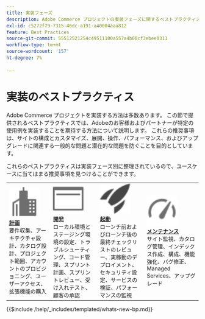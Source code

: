 ```yaml
---
title: 実装フェーズ
description: Adobe Commerce プロジェクトの実装フェーズに関するベストプラクティスについて説明します。
exl-id: c5272f79-7315-46dc-a191-a40004aaa812
feature: Best Practices
source-git-commit: 55512521254c49511100a557a4b00cf3ebee0311
workflow-type: tm+mt
source-wordcount: '157'
ht-degree: 7%

---
```


# 実装のベストプラクティス

Adobe Commerce プロジェクトを実装する方法は多数あります。 この節で提供されるベストプラクティスでは、Adobeのお客様およびパートナーが特定の使用例を実装することを期待する方法について説明します。 これらの推奨事項は、サイトの構成とカスタマイズ、展開、操作、パフォーマンス、およびアップグレードに関連する一般的な問題と潜在的な問題を防ぐことを目的としています。

これらのベストプラクティスは実装フェーズ別に整理されているので、ユースケースに当てはまる推奨事項を見つけることができます。

<table style="table-layout:fixed">
<tr>
  <td>
    <a href="planning/overview.md">
    <img alt="計画" src="../../assets/icons/enterprise.svg" width="80" height="80"/>
    </a>
    <div>
    <a href="planning/overview.md"><strong> 計画 </strong></a>
    </div>
    要件収集、アーキテクチャ設計、カタログ設計、プロジェクト範囲、アカウントのプロビジョニング、ユーザーアクセス、拡張機能の購入
    <br>
  </td>
  <td>
    <a href="development/overview.md">
      <img alt="開発" src="../../assets/icons/page-rule.svg" width="80" height="80">
    </a>
    <div>
    <a href="development/overview.md"><strong> 開発 </strong></a>
    </div>
    ローカル環境とステージング環境の設定、トラブルシューティング、コード管理、スプリント計画、スプリントレビュー、受け入れテスト、顧客の承認
    <br>
  </td>
  <td>
    <a href="launch/overview.md">
      <img alt="ローンチ" src="../../assets/icons/launch.svg" width="80" height="80">
    </a>
    <div>
    <a href="launch/overview.md"><strong> 起動 </strong></a>
    </div>
    ローンチ前およびローンチ後の最終チェックリストのレビュー、実稼動のデプロイメント、セキュリティ設定、サービスの検証、パフォーマンスの監視  
    <br>
  </td>
  <td>
    <a href="maintenance/overview.md">
      <img alt="保守" src="../../assets/icons/gauge.svg" width="80" height="80">
    </a>
    <div>
    <a href="maintenance/overview.md"><strong> メンテナンス </strong></a>
    </div>
    サイト監視、カタログ管理、インデックス作成、構成、機能強化、バグ修正、Managed Services、アップグレード   
    <br>
  </td>
</tr>
</table>

{{$include /help/_includes/templated/whats-new-bp.md}}

<!-- Last updated from includes: 2025-01-06 16:29:49 -->
